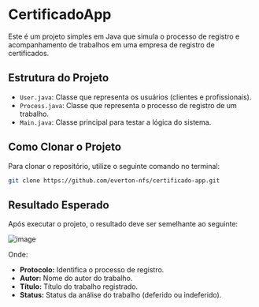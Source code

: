 # CertificadoApp

Este é um projeto simples em Java que simula o processo de registro e acompanhamento de trabalhos em uma empresa de registro de certificados.

## Estrutura do Projeto

- `User.java`: Classe que representa os usuários (clientes e profissionais).
- `Process.java`: Classe que representa o processo de registro de um trabalho.
- `Main.java`: Classe principal para testar a lógica do sistema.

## Como Clonar o Projeto

Para clonar o repositório, utilize o seguinte comando no terminal:

```bash
git clone https://github.com/everton-nfs/certificado-app.git
```
## Resultado Esperado

Após executar o projeto, o resultado deve ser semelhante ao seguinte:

![image](https://github.com/user-attachments/assets/b1cef215-f8d6-406b-a2eb-7c86da39b7a3)

Onde:

- **Protocolo:** Identifica o processo de registro.
- **Autor:** Nome do autor do trabalho.
- **Título:** Título do trabalho registrado.
- **Status:** Status da análise do trabalho (deferido ou indeferido).
